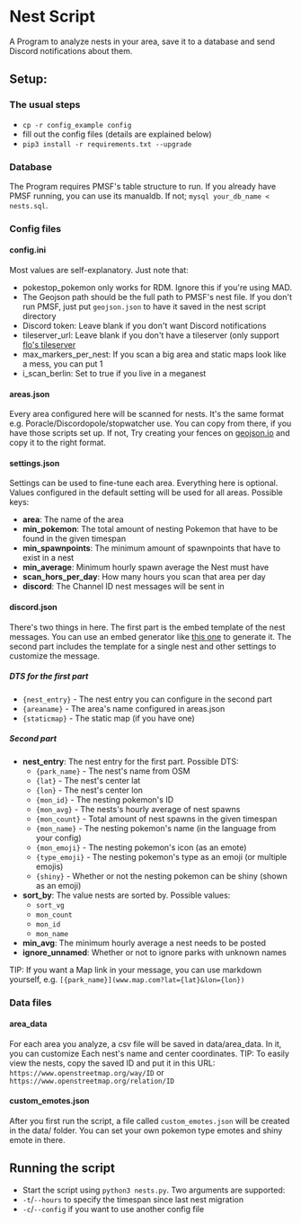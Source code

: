 # Nest Script
A Program to analyze nests in your area, save it to a database and send Discord notifications about them.

## Setup:
### The usual steps
- `cp -r config_example config`
- fill out the config files (details are explained below)
- `pip3 install -r requirements.txt --upgrade`

### Database
The Program requires PMSF's table structure to run. If you already have PMSF running, you can use its manualdb. If not; `mysql your_db_name < nests.sql`.

### Config files
#### config.ini
Most values are self-explanatory. Just note that:
- pokestop_pokemon only works for RDM. Ignore this if you're using MAD.
- The Geojson path should be the full path to PMSF's nest file. If you don't run PMSF, just put `geojson.json` to have it saved in the nest script directory
- Discord token: Leave blank if you don't want Discord notifications
- tileserver_url: Leave blank if you don't have a tileserver (only support [flo's tileserver](https://github.com/123FLO321/SwiftTileserverCache/)
- max_markers_per_nest: If you scan a big area and static maps look like a mess, you can put 1
- i_scan_berlin: Set to true if you live in a meganest

#### areas.json
Every area configured here will be scanned for nests. It's the same format e.g. Poracle/Discordopole/stopwatcher use. You can copy from there, if you have those scripts set up. If not, Try creating your fences on [geojson.io](http://geojson.io/) and copy it to the right format.

#### settings.json
Settings can be used to fine-tune each area. Everything here is optional. Values configured in the default setting will be used for all areas. Possible keys:
- **area**: The name of the area
- **min_pokemon**: The total amount of nesting Pokemon that have to be found in the given timespan
- **min_spawnpoints**: The minimum amount of spawnpoints that have to exist in a nest
- **min_average**: Minimum hourly spawn average the Nest must have
- **scan_hors_per_day**: How many hours you scan that area per day
- **discord**: The Channel ID nest messages will be sent in

#### discord.json
There's two things in here. The first part is the embed template of the nest messages. You can use an embed generator like [this one](https://leovoel.github.io/embed-visualizer/) to generate it. The second part includes the template for a single nest and other settings to customize the message.
##### DTS for the first part
- `{nest_entry}` - The nest entry you can configure in the second part
- `{areaname}` - The area's name configured in areas.json
- `{staticmap}` - The static map (if you have one)
##### Second part
- **nest_entry**: The nest entry for the first part. Possible DTS:
    - `{park_name}` - The nest's name from OSM
    - `{lat}` - The nest's center lat
    - `{lon}` - The nest's center lon
    - `{mon_id}` - The nesting pokemon's ID
    - `{mon_avg}` - The nests's hourly average of nest spawns
    - `{mon_count}` - Total amount of nest spawns in the given timespan
    - `{mon_name}` - The nesting pokemon's name (in the language from your config)
    - `{mon_emoji}` - The nesting pokemon's icon (as an emote)
    - `{type_emoji}` - The nesting pokemon's type as an emoji (or multiple emojis)
    - `{shiny}` - Whether or not the nesting pokemon can be shiny (shown as an emoji)
- **sort_by**: The value nests are sorted by. Possible values:
    - `sort_vg`
    - `mon_count`
    - `mon_id`
    - `mon_name`
- **min_avg**: The minimum hourly average a nest needs to be posted
- **ignore_unnamed**: Whether or not to ignore parks with unknown names

TIP: If you want a Map link in your message, you can use markdown yourself, e.g. `[{park_name}](www.map.com?lat={lat}&lon={lon})`

### Data files
#### area_data
For each area you analyze, a csv file will be saved in data/area_data. In it, you can customize Each nest's name and center coordinates. TIP: To easily view the nests, copy the saved ID and put it in this URL: `https://www.openstreetmap.org/way/ID` or `https://www.openstreetmap.org/relation/ID`
#### custom_emotes.json
After you first run the script, a file called `custom_emotes.json` will be created in the data/ folder. You can set your own pokemon type emotes and shiny emote in there.

## Running the script
- Start the script using `python3 nests.py`. Two arguments are supported:
- `-t`/`--hours` to specify the timespan since last nest migration
- `-c`/`--config` if you want to use another config file
